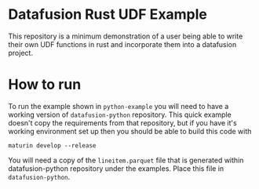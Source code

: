 # Datafusion Rust UDF Example

This repository is a minimum demonstration of a user being able to write their
own UDF functions in rust and incorporate them into a datafusion project.

# How to run

To run the example shown in `python-example` you will need to have a working
version of `datafusion-python` repository. This quick example doesn't copy the
requirements from that repository, but if you have it's working environment set
up then you should be able to build this code with

```shell
maturin develop --release
```

You will need a copy of the `lineitem.parquet` file that is generated within
datafusion-python repository under the examples. Place this file in
`datafusion-python`.

